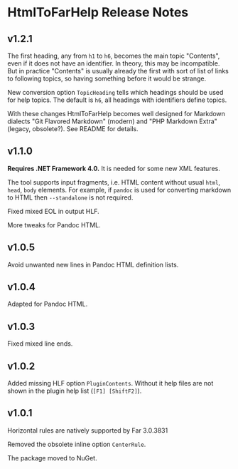 # HtmlToFarHelp Release Notes

## v1.2.1

The first heading, any from `h1` to `h6`, becomes the main topic "Contents",
even if it does not have an identifier. In theory, this may be incompatible.
But in practice "Contents" is usually already the first with sort of list of
links to following topics, so having something before it would be strange.

New conversion option `TopicHeading` tells which headings should be used for
help topics. The default is `h6`, all headings with identifiers define topics.

With these changes HtmlToFarHelp becomes well designed for Markdown dialects
"Git Flavored Markdown" (modern) and "PHP Markdown Extra" (legacy, obsolete?).
See README for details.

## v1.1.0

**Requires .NET Framework 4.0.** It is needed for some new XML features.

The tool supports input fragments, i.e. HTML content without usual `html`,
`head`, `body` elements. For example, if `pandoc` is used for converting
markdown to HTML then `--standalone` is not required.

Fixed mixed EOL in output HLF.

More tweaks for Pandoc HTML.

## v1.0.5

Avoid unwanted new lines in Pandoc HTML definition lists.

## v1.0.4

Adapted for Pandoc HTML.

## v1.0.3

Fixed mixed line ends.

## v1.0.2

Added missing HLF option `PluginContents`. Without it help files are not shown
in the plugin help list (`[F1] [ShiftF2]`).

## v1.0.1

Horizontal rules are natively supported by Far 3.0.3831

Removed the obsolete inline option `CenterRule`.

The package moved to NuGet.
